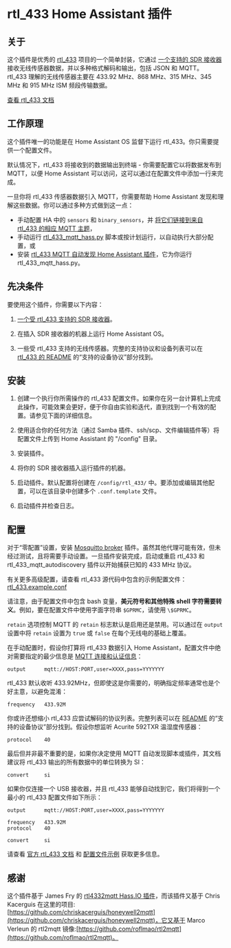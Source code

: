 # rtl_433 Home Assistant 插件

## 关于

这个插件是优秀的 [rtl_433](https://github.com/merbanan/rtl_433) 项目的一个简单封装，它通过 [一个支持的 SDR 接收器](https://triq.org/rtl_433/HARDWARE.html) 接收无线传感器数据，并以多种格式解码和输出，包括 JSON 和 MQTT。 rtl_433 理解的无线传感器主要在 433.92 MHz、868 MHz、315 MHz、345 MHz 和 915 MHz ISM 频段传输数据。

[查看 rtl_433 文档](https://triq.org/rtl_433)

## 工作原理

这个插件唯一的功能是在 Home Assistant OS 监督下运行 rtl_433。你只需要提供一个配置文件。

默认情况下，rtl_433 将接收到的数据输出到终端 - 你需要配置它以将数据发布到 MQTT，以便 Home Assistant 可以访问，这可以通过在配置文件中添加一行来完成。

一旦你将 rtl_433 传感器数据引入 MQTT，你需要帮助 Home Assistant 发现和理解这些数据。你可以通过多种方式做到这一点：

  * 手动配置 HA 中的 `sensors` 和 `binary_sensors`，并 [将它们链接到来自 rtl_433 的相应 MQTT 主题](https://www.home-assistant.io/integrations/sensor.mqtt/)，
  * 手动运行 [rtl_433_mqtt_hass.py](https://github.com/merbanan/rtl_433/tree/master/examples/rtl_433_mqtt_hass.py) 脚本或按计划运行，以自动执行大部分配置，或
  * 安装 [rtl_433 MQTT 自动发现 Home Assistant 插件](https://github.com/pbkhrv/rtl_433-hass-addons/tree/main/rtl_433_mqtt_autodiscovery)，它为你运行 rtl_433_mqtt_hass.py。

## 先决条件

 要使用这个插件，你需要以下内容：

 1. [一个受 rtl_433 支持的 SDR 接收器](https://triq.org/rtl_433/HARDWARE.html)。

 2. 在插入 SDR 接收器的机器上运行 Home Assistant OS。

 3. 一些受 rtl_433 支持的无线传感器。完整的支持协议和设备列表可以在 [rtl_433 的 README](https://github.com/merbanan/rtl_433/blob/master/README.md) 的“支持的设备协议”部分找到。

## 安装

 1. 创建一个执行你所需操作的 rtl_433 配置文件。如果你在另一台计算机上完成此操作，可能效果会更好，便于你自由实验和迭代，直到找到一个有效的配置。请参见下面的详细信息。

 2. 使用适合你的任何方法（通过 Samba 插件、ssh/scp、文件编辑插件等）将配置文件上传到 Home Assistant 的 "/config" 目录。

 3. 安装插件。

 4. 将你的 SDR 接收器插入运行插件的机器。

 5. 启动插件。默认配置将创建在 `/config/rtl_433/` 中。要添加或编辑其他配置，可以在该目录中创建多个 `.conf.template` 文件。

 6. 启动插件并检查日志。

## 配置

对于“零配置”设置，安装 [Mosquitto broker](https://github.com/home-assistant/addons/blob/master/mosquitto/DOCS.md) 插件。虽然其他代理可能有效，但未经过测试，且将需要手动设置。一旦插件安装完成，启动或重启 rtl_433 和 rtl_433_mqtt_autodiscovery 插件以开始捕获已知的 433 MHz 协议。

有关更多高级配置，请查看 rtl_433 源代码中包含的示例配置文件：[rtl_433.example.conf](https://github.com/merbanan/rtl_433/blob/master/conf/rtl_433.example.conf)

请注意，由于配置文件中包含 bash 变量，**美元符号和其他特殊 shell 字符需要转义**。例如，要在配置文件中使用字面字符串 `$GPRMC`，请使用 `\$GPRMC`。

`retain` 选项控制 MQTT 的 `retain` 标志默认是启用还是禁用。可以通过在 `output` 设置中将 `retain` 设置为 `true` 或 `false` 在每个无线电的基础上覆盖。

在手动配置时，假设你打算将 rtl_433 数据引入 Home Assistant，配置文件中绝对需要指定的最少信息是 [MQTT 连接和认证信息](https://triq.org/rtl_433/OPERATION.html#mqtt-output)：

```
output      mqtt://HOST:PORT,user=XXXX,pass=YYYYYYY
```

rtl_433 默认收听 433.92MHz，但即使这是你需要的，明确指定频率通常也是个好主意，以避免混淆：

```
frequency   433.92M
```

你或许还想缩小 rtl_433 应尝试解码的协议列表。完整列表可以在 [README](https://github.com/merbanan/rtl_433/blob/master/README.md) 的“支持的设备协议”部分找到。假设你想监听 Acurite 592TXR 温湿度传感器：

```
protocol    40
```

最后但并非最不重要的是，如果你决定使用 MQTT 自动发现脚本或插件，其文档建议将 rtl_433 输出的所有数据中的单位转换为 SI：

```
convert     si
```

如果你仅连接一个 USB 接收器，并且 rtl_433 能够自动找到它，我们将得到一个最小的 rtl_433 配置文件如下所示：

```
output      mqtt://HOST:PORT,user=XXXX,pass=YYYYYYY

frequency   433.92M
protocol    40

convert     si
```

请查看 [官方 rtl_433 文档](https://triq.org/rtl_433) 和 [配置文件示例](https://github.com/merbanan/rtl_433/tree/master/conf) 获取更多信息。

## 感谢

这个插件基于 James Fry 的 [rtl4332mqtt Hass.IO 插件](https://github.com/james-fry/hassio-addons/tree/master/rtl4332mqtt)，而该插件又基于 Chris Kacerguis 在这里的项目: [https://github.com/chriskacerguis/honeywell2mqtt](https://github.com/chriskacerguis/honeywell2mqtt)，它又基于 Marco Verleun 的 rtl2mqtt 镜像:[https://github.com/roflmao/rtl2mqtt](https://github.com/roflmao/rtl2mqtt)。